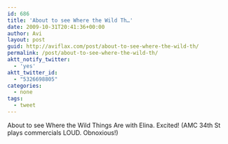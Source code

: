 ```yaml
---
id: 686
title: 'About to see Where the Wild Th…'
date: 2009-10-31T20:41:36+00:00
author: Avi
layout: post
guid: http://aviflax.com/post/about-to-see-where-the-wild-th/
permalink: /post/about-to-see-where-the-wild-th/
aktt_notify_twitter:
  - 'yes'
aktt_twitter_id:
  - "5326698805"
categories:
  - none
tags:
  - tweet
---
```

About to see Where the Wild Things Are with Elina. Excited! (AMC 34th St plays commercials LOUD. Obnoxious!)